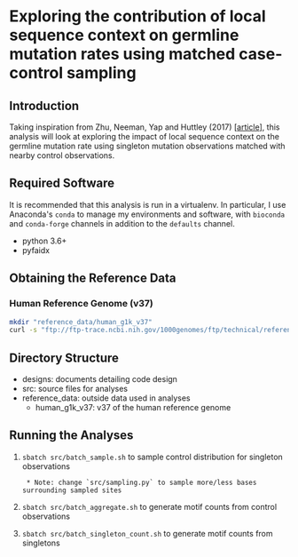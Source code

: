 # Exploring the contribution of local sequence context on germline mutation rates using matched case-control sampling

## Introduction

Taking inspiration from Zhu, Neeman, Yap and Huttley (2017) \[[article](https://www.ncbi.nlm.nih.gov/pubmed/27974498)\], this analysis will look at exploring the impact of local sequence context on the germline mutation rate using singleton mutation observations matched with nearby control observations.

## Required Software

It is recommended that this analysis is run in a virtualenv. In particular, I use Anaconda's `conda` to manage my environments and software, with `bioconda` and `conda-forge` channels in addition to the `defaults` channel.

* python 3.6+
* pyfaidx

## Obtaining the Reference Data

### Human Reference Genome (v37)

```bash
mkdir "reference_data/human_g1k_v37"
curl -s "ftp://ftp-trace.ncbi.nih.gov/1000genomes/ftp/technical/reference/human_g1k_v37.fasta.gz" | gunzip -c > "reference_data/human_g1k_v37/human_g1k_v37.fasta"
```

## Directory Structure

* designs: documents detailing code design
* src: source files for analyses
* reference_data: outside data used in analyses
    * human_g1k_v37: v37 of the human reference genome
    
## Running the Analyses

1. `sbatch src/batch_sample.sh` to sample control distribution for singleton observations

        * Note: change `src/sampling.py` to sample more/less bases surrounding sampled sites
        
2. `sbatch src/batch_aggregate.sh` to generate motif counts from control observations
3. `sbatch src/batch_singleton_count.sh` to generate motif counts from singletons
